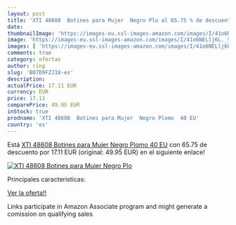 ```yaml
---
layout: post
title: 'XTI 48608  Botines para Mujer  Negro Plo al 65.75 % de descuento'
date: 
thumbnailImage: 'https://images-eu.ssl-images-amazon.com/images/I/41o6NELlj6L._SL200_.jpg'
image: 'https://images-eu.ssl-images-amazon.com/images/I/41o6NELlj6L._SL200_.jpg'
images: [ 'https://images-eu.ssl-images-amazon.com/images/I/41o6NELlj6L._SL200_.jpg' ]
comments: true
category: ofertas
author: ring
slug: 'B07D9FZJ18-es'
description:
actualPrice: 17.11 EUR
currency: EUR
price: 17.11
comparePrice: 49.95 EUR
inStock: true
prodname: 'XTI 48608  Botines para Mujer  Negro Plomo  40 EU'
country: 'es'
---
```


Está [XTI 48608  Botines para Mujer  Negro Plomo  40 EU](https://www.amazon.es/dp/B07D9FZJ18/?tag=tolees-21) con 65.75 de descuento por 17.11 EUR (original: 49.95 EUR) en el siguiente enlace!

[![XTI 48608  Botines para Mujer  Negro Plo](https://images-eu.ssl-images-amazon.com/images/I/41o6NELlj6L._SL200_.jpg)](https://www.amazon.es/dp/B07D9FZJ18/?tag=tolees-21)

Principales características:


[Ver la oferta!!](https://www.amazon.es/dp/B07D9FZJ18/?tag=tolees-21)

Links participate in Amazon Associate program and might generate a comission on qualifying sales


